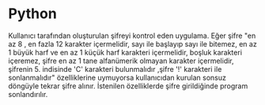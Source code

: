# Python
Kullanıcı tarafından oluşturulan şifreyi kontrol eden uygulama.
Eğer şifre "en az 8 , en fazla 12 karakter içermelidir, sayı ile başlayıp sayı ile bitemez, en az 1 büyük harf ve en az 1 küçük harf karakteri içermelidir, boşluk karakteri içeremez, şifre en az 1 tane alfanümerik olmayan karakter içermelidir, şifrenin 5. indisinde 'C' karakteri bulunmalıdır ,şifre '!' karakteri ile sonlanmalıdır" özelliklerine uymuyorsa kullanıcıdan kurulan sonsuz döngüyle tekrar şifre alınır. İstenilen özelliklerde şifre girildiğinde program sonlandırılır.  
